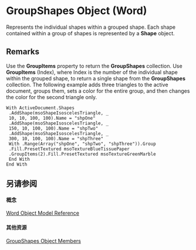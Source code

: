 
# GroupShapes Object (Word)

Represents the individual shapes within a grouped shape. Each shape contained within a group of shapes is represented by a  **Shape** object.


## Remarks

Use the  **GroupItems** property to return the **GroupShapes** collection. Use **GroupItems** (Index), where Index is the number of the individual shape within the grouped shape, to return a single shape from the **GroupShapes** collection. The following example adds three triangles to the active document, groups them, sets a color for the entire group, and then changes the color for the second triangle only.


```
With ActiveDocument.Shapes 
 .AddShape(msoShapeIsoscelesTriangle, _ 
 10, 10, 100, 100).Name = "shpOne" 
 .AddShape(msoShapeIsoscelesTriangle, _ 
 150, 10, 100, 100).Name = "shpTwo" 
 .AddShape(msoShapeIsoscelesTriangle, _ 
 300, 10, 100, 100).Name = "shpThree" 
 With .Range(Array("shpOne", "shpTwo", "shpThree")).Group 
 .Fill.PresetTextured msoTextureBlueTissuePaper 
 .GroupItems(2).Fill.PresetTextured msoTextureGreenMarble 
 End With 
End With
```


## 另请参阅


#### 概念


[Word Object Model Reference](be452561-b436-bb9b-6f94-3faa9a74a6fd.md)
#### 其他资源


[GroupShapes Object Members](http://msdn.microsoft.com/library/27425169-5a65-cdce-edf5-1ae0479c2557%28Office.15%29.aspx)